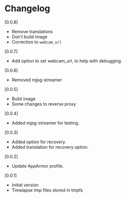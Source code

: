 # Changelog

[0.0.8]

- Remove translations
- Don't build image
- Correction to `webcam_url`

[0.0.7]

- Add option to set webcam_url, to help with debugging.

[0.0.6]

- Removed mjpg-streamer

[0.0.5]

- Build image
- Some changes to reverse proxy

[0.0.4]

- Added mjpg-streamer for testing.

[0.0.3]

- Added option for recovery.
- Added translation for recovery option.

[0.0.2]

- Update AppArmor profile.

[0.0.1]

- Initial version
- Timelapse tmp files stored in tmpfs

